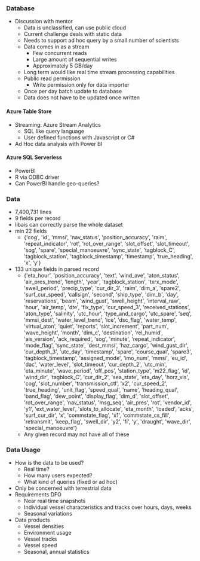 ### Database
- Discussion with mentor
  - Data is unclassified, can use public cloud
  - Current challenge deals with static data
  - Needs to support ad hoc query by a small number of scientists
  - Data comes in as a stream
    - Few concurrent reads
    - Large amount of sequential writes
    - Approximately 5 GB/day
  - Long term would like real time stream processing capabilities
  - Public read permission
    - Write permission only for data importer
  - Once per day batch update to database
  - Data does not have to be updated once written

#### Azure Table Store
- Streaming: Azure Stream Analytics
  - SQL like query language
  - User defined functions with Javascript or C#
- Ad Hoc data analysis with Power BI

#### Azure SQL Serverless
- PowerBI
- R via ODBC driver
- Can PowerBI handle geo-queries?

### Data
- 7,400,731 lines
- 9 fields per record
- libais can correctly parse the whole dataset
- min 22 fields
  - {'cog',
    'id',
    'mmsi',
    'nav_status',
    'position_accuracy',
    'raim',
    'repeat_indicator',
    'rot',
    'rot_over_range',
    'slot_offset',
    'slot_timeout',
    'sog',
    'spare',
    'special_manoeuvre',
    'sync_state',
    'tagblock_C',
    'tagblock_station',
    'tagblock_timestamp',
    'timestamp',
    'true_heading',
    'x',
    'y'}
- 133 unique fields in parsed record
  - {'eta_hour', 'position_accuracy', 'text', 'wind_ave', 'aton_status', 'air_pres_trend', 'length', 'year', 'tagblock_station', 'txrx_mode', 'swell_period', 'precip_type', 'cur_dir_3', 'raim', 'dim_a', 'spare2', 'surf_cur_speed', 'callsign', 'second', 'ship_type', 'dim_b', 'day', 'reservations', 'beam', 'wind_gust', 'swell_height', 'interval_raw', 'hour', 'air_temp', 'dte', 'fix_type', 'cur_speed_3', 'received_stations', 'aton_type', 'salinity', 'utc_hour', 'type_and_cargo', 'utc_spare', 'seq', 'mmsi_dest', 'water_level_trend', 'ice', 'dsc_flag', 'water_temp', 'virtual_aton', 'quiet', 'reports', 'slot_increment', 'part_num', 'wave_height', 'month', 'dim_c', 'destination', 'rel_humid', 'ais_version', 'ack_required', 'sog', 'minute', 'repeat_indicator', 'mode_flag', 'sync_state', 'dest_mmsi', 'haz_cargo', 'wind_gust_dir', 'cur_depth_3', 'utc_day', 'timestamp', 'spare', 'course_qual', 'spare3', 'tagblock_timestamp', 'assigned_mode', 'imo_num', 'mmsi', 'eu_id', 'dac', 'water_level', 'slot_timeout', 'cur_depth_2', 'utc_min', 'eta_minute', 'wave_period', 'off_pos', 'station_type', 'm22_flag', 'id', 'wind_dir', 'tagblock_C', 'cur_dir_2', 'sea_state', 'eta_day', 'horz_vis', 'cog', 'slot_number', 'transmission_ctl', 'x2', 'cur_speed_2', 'true_heading', 'unit_flag', 'speed_qual', 'name', 'heading_qual', 'band_flag', 'dew_point', 'display_flag', 'dim_d', 'slot_offset', 'rot_over_range', 'nav_status', 'msg_seq', 'air_pres', 'rot', 'vendor_id', 'y1', 'ext_water_level', 'slots_to_allocate', 'eta_month', 'loaded', 'acks', 'surf_cur_dir', 'x', 'commstate_flag', 'x1', 'commstate_cs_fill', 'retransmit', 'keep_flag', 'swell_dir', 'y2', 'fi', 'y', 'draught', 'wave_dir', 'special_manoeuvre'}
  - Any given record may not have all of these

### Data Usage
- How is the data to be used?
  - Real time?
  - How many users expected?
  - What kind of queries (fixed or ad hoc)
- Only be concerned with terrestrial data
- Requirements DFO
  - Near real time snapshots
  - Individual vessel characteristics and tracks over hours, days, weeks
  - Seasonal variations
- Data products
  - Vessel densities
  - Environment usage
  - Vessel tracks
  - Vessel speed
  - Seasonal, annual statistics